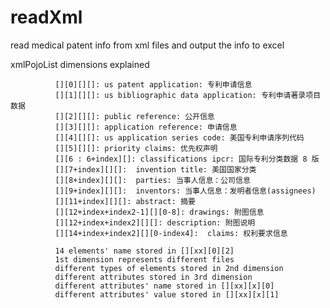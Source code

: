 # readXml
read medical patent info from xml files and output the info to excel

xmlPojoList dimensions explained
               
              [][0][][]: us patent application: 专利申请信息
              [][1][][]: us bibliographic data application: 专利申请著录项目数据
              [][2][][]: public reference: 公开信息
              [][3][][]: application reference: 申请信息
              [][4][][]: us application series code: 美国专利申请序列代码
              [][5][][]: priority claims: 优先权声明
              [][6 : 6+index][]: classifications ipcr: 国际专利分类数据 8 版
              [][7+index][][]:  invention title: 美国国家分类
              [][8+index][][]:  parties: 当事人信息：公司信息
              [][9+index][][]:  inventors: 当事人信息：发明者信息(assignees)
              [][11+index][][]: abstract: 摘要
              [][12+index+index2-1][][0-8]: drawings: 附图信息
              [][12+index+index2][][]: description: 附图说明
              [][14+index+index2][][0-index4]:  claims: 权利要求信息
              
              14 elements' name stored in [][xx][0][2]
              1st dimension represents different files 
              different types of elements stored in 2nd dimension
              different attributes stored in 3rd dimension  
              different attributes' name stored in [][xx][x][0]
              different attributes' value stored in [][xx][x][1]
